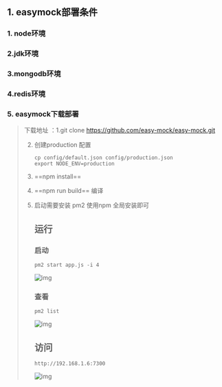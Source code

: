 ## 1. easymock部署条件

### 1. node环境

### 2.jdk环境

### 3.mongodb环境

### 4.redis环境

### 5. easymock下载部署

>  下载地址 ：1.git clone https://github.com/easy-mock/easy-mock.git
>
> 2. 创建production 配置
>
>     ```
>     cp config/default.json config/production.json
>     export NODE_ENV=production
>     ```
>
> 3. ==npm install==
>
> 4. ==npm run build==  编译
>
> 5. 启动需要安装  pm2  使用npm  全局安装即可
>
>     ##  运行
>
>     
>
>     
>
>     ###         启动
>
>     ```
>     pm2 start app.js -i 4
>     ```
>
>     ![img](https://static.oschina.net/uploads/space/2017/0908/193813_d2WC_123777.jpg)
>
>     
>
>     
>
>     ###         查看
>
>     ```
>     pm2 list
>     ```
>
>     ![img](https://static.oschina.net/uploads/space/2017/0908/193835_Kp7p_123777.jpg)
>
>     
>
>     
>
>     ##     访问
>
>     ```
>     http://192.168.1.6:7300
>     ```
>
>     ![img](https://static.oschina.net/uploads/space/2017/0908/195114_8TtQ_123777.jpg)